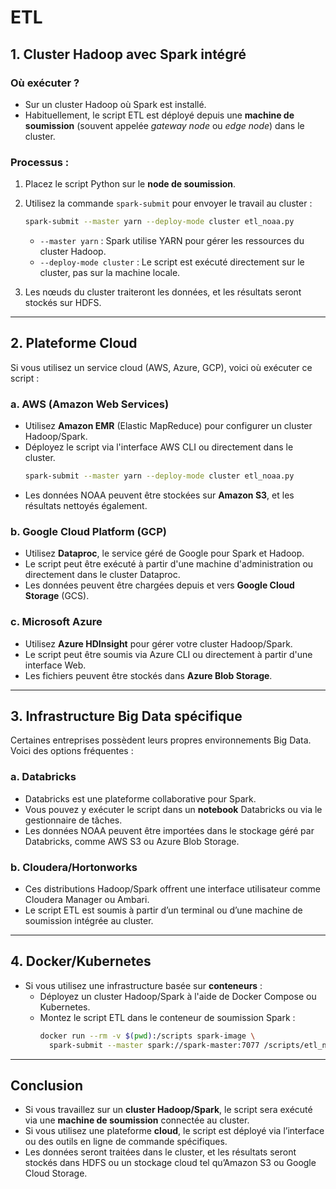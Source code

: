 # ETL 

## **1. Cluster Hadoop avec Spark intégré**
### **Où exécuter ?**
- Sur un cluster Hadoop où Spark est installé.
- Habituellement, le script ETL est déployé depuis une **machine de soumission** (souvent appelée *gateway node* ou *edge node*) dans le cluster.

### **Processus :**
1. Placez le script Python sur le **node de soumission**.
2. Utilisez la commande `spark-submit` pour envoyer le travail au cluster :
   ```bash
   spark-submit --master yarn --deploy-mode cluster etl_noaa.py
   ```
   - `--master yarn` : Spark utilise YARN pour gérer les ressources du cluster Hadoop.
   - `--deploy-mode cluster` : Le script est exécuté directement sur le cluster, pas sur la machine locale.

3. Les nœuds du cluster traiteront les données, et les résultats seront stockés sur HDFS.

---

## **2. Plateforme Cloud**
Si vous utilisez un service cloud (AWS, Azure, GCP), voici où exécuter ce script :

### **a. AWS (Amazon Web Services)**
- Utilisez **Amazon EMR** (Elastic MapReduce) pour configurer un cluster Hadoop/Spark.
- Déployez le script via l'interface AWS CLI ou directement dans le cluster.
  ```bash
  spark-submit --master yarn --deploy-mode cluster etl_noaa.py
  ```
- Les données NOAA peuvent être stockées sur **Amazon S3**, et les résultats nettoyés également.

### **b. Google Cloud Platform (GCP)**
- Utilisez **Dataproc**, le service géré de Google pour Spark et Hadoop.
- Le script peut être exécuté à partir d'une machine d'administration ou directement dans le cluster Dataproc.
- Les données peuvent être chargées depuis et vers **Google Cloud Storage** (GCS).

### **c. Microsoft Azure**
- Utilisez **Azure HDInsight** pour gérer votre cluster Hadoop/Spark.
- Le script peut être soumis via Azure CLI ou directement à partir d'une interface Web.
- Les fichiers peuvent être stockés dans **Azure Blob Storage**.

---

## **3. Infrastructure Big Data spécifique**
Certaines entreprises possèdent leurs propres environnements Big Data. Voici des options fréquentes :

### **a. Databricks**
- Databricks est une plateforme collaborative pour Spark.
- Vous pouvez y exécuter le script dans un **notebook** Databricks ou via le gestionnaire de tâches.
- Les données NOAA peuvent être importées dans le stockage géré par Databricks, comme AWS S3 ou Azure Blob Storage.

### **b. Cloudera/Hortonworks**
- Ces distributions Hadoop/Spark offrent une interface utilisateur comme Cloudera Manager ou Ambari.
- Le script ETL est soumis à partir d’un terminal ou d’une machine de soumission intégrée au cluster.

---

## **4. Docker/Kubernetes**
- Si vous utilisez une infrastructure basée sur **conteneurs** :
  - Déployez un cluster Hadoop/Spark à l'aide de Docker Compose ou Kubernetes.
  - Montez le script ETL dans le conteneur de soumission Spark :
    ```bash
    docker run --rm -v $(pwd):/scripts spark-image \
      spark-submit --master spark://spark-master:7077 /scripts/etl_noaa.py
    ```

---

## **Conclusion**
- Si vous travaillez sur un **cluster Hadoop/Spark**, le script sera exécuté via une **machine de soumission** connectée au cluster.
- Si vous utilisez une plateforme **cloud**, le script est déployé via l’interface ou des outils en ligne de commande spécifiques.
- Les données seront traitées dans le cluster, et les résultats seront stockés dans HDFS ou un stockage cloud tel qu’Amazon S3 ou Google Cloud Storage.
